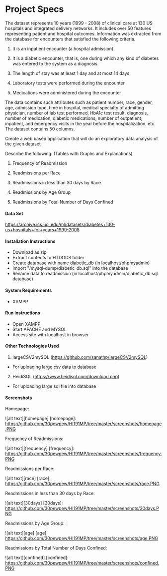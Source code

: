 # Project Specs

The dataset represents 10 years (1999 - 2008) of clinical care at 130 US hospitals and integrated delivery networks. It includes over 50 features representing patient and hospital outcomes. Information was extracted from the database for encounters that satisfied the following criteria.

1. It is an inpatient encounter (a hospital admission)

2. It is a diabetic encounter, that is, one during which any kind of diabetes was entered to the system as a diagnosis

3. The length of stay was at least 1 day and at most 14 days

4. Laboratory tests were performed during the encounter

5. Medications were administered during the encounter

The data contains such attributes such as patient number, race, gender, age, admission type, time in hospital, medical specialty of admitting physician, number of lab test performed, HbA1c test result, diagnosis, number of medication, diabetic medications, number of outpatient, inpatient, and emergency visits in the year before the hospitalization, etc. The dataset contains 50 columns.

Create a web based application that will do an exploratory data analysis of the given dataset

Describe the following: (Tables with Graphs and Explanations)

1. Frequency of Readmission

2. Readmissions per Race

3. Readmissions in less than 30 days by Race

4. Readmissions by Age Group

5. Readmissions by Total Number of Days Confined

#### Data Set
https://archive.ics.uci.edu/ml/datasets/diabetes+130-us+hospitals+for+years+1999-2008

#### Installation Instructions

- Download as zip
- Extract contents to HTDOCS folder
- Create database with name diabetic_db (in localhost/phpmyadmin)
- Import "/mysql-dump/diabetic_db.sql" into the database
- Rename data to readmission (in localhost/phpmyadmin/diabetic_db sql database)

#### System Requirements

- XAMPP

#### Run Instructions

- Open XAMPP
- Start APACHE and MYSQL
- Access site with localhost in browser

#### Other Technologies Used

1. largeCSV2mySQL (https://github.com/sanathp/largeCSV2mySQL)
- For uploading large csv data to database

2. HeidiSQL (https://www.heidisql.com/download.php)
- For uploading large sql file into database

#### Screenshots
Homepage: 

![alt text][homepage]
[homepage]: https://github.com/30pewpew/HI191MP/tree/master/screenshots/homepage.PNG

Frequency of Readmissions:

![alt text][frequency]
[frequency]: https://github.com/30pewpew/HI191MP/tree/master/screenshots/frequency.PNG

Readmissions per Race:

![alt text][race]
[race]: https://github.com/30pewpew/HI191MP/tree/master/screenshots/race.PNG

Readmissions in less than 30 days by Race:

![alt text][30days]
[30days]: https://github.com/30pewpew/HI191MP/tree/master/screenshots/30days.PNG

Readmissions by Age Group:

![alt text][age]
[age]: https://github.com/30pewpew/HI191MP/tree/master/screenshots/age.PNG

Readmissions by Total Number of Days Confined:

![alt text][confined]
[confined]: https://github.com/30pewpew/HI191MP/tree/master/screenshots/confined.PNG
